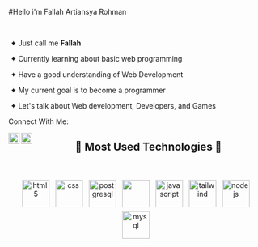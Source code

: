 #Hello i'm Fallah Artiansya Rohman 
  <p align="right">
   &nbsp;
    
   &nbsp;&#10022; Just call me **Fallah**

   &nbsp;&#10022; Currently learning about basic web programming

   &nbsp;&#10022; Have a good understanding of Web Development

   &nbsp;&#10022; My current goal is to become a programmer 
   
   &nbsp;&#10022; Let's talk about Web development, Developers, and Games

   Connect With Me:

[<img align="left" alt="LinkedIn" width="22px" src="https://pngimg.com/uploads/linkedIn/linkedIn_PNG7.png" />](https://www.linkedin.com/in/your_username/)
[<img align="left" alt="Instagram" width="22px" src="https://tse1.mm.bing.net/th?id=OIP.izOOxDyHFwihHcQcKIExmQAAAA&pid=Api&P=0&h=180" />](https://www.instagram.com/your_username/)
  </p>
  

<h2 align="center">🌠 Most Used Technologies 🌠</h2>
<br>
<p align="center">
    <img src="https://cdn.jsdelivr.net/gh/devicons/devicon/icons/html5/html5-original.svg" alt="html5" width="54" height="54" style="vertical-align:top; margin:4px;">
     <img src="https://cdn.jsdelivr.net/gh/devicons/devicon/icons/css3/css3-original.svg" alt="css" width="54" height="54" style="vertical-align:top; margin:4px;">
    <img src="https://cdn.jsdelivr.net/gh/devicons/devicon/icons/postgresql/postgresql-original.svg" alt="postgresql" width="54" height="54" style="vertical-align:top; margin:4px;">
    <img src="https://cdn.jsdelivr.net/gh/devicons/devicon/icons/cplusplus/cplusplus-original.svg" width="54" height="54" style="vertical-align:top; margin:4px;">
    <img src="https://cdn.jsdelivr.net/gh/devicons/devicon/icons/javascript/javascript-original.svg" alt="javascript" width="54" height="54" style="vertical-align:top; margin:4px;">
    <img src="https://cdn.jsdelivr.net/gh/devicons/devicon/icons/tailwindcss/tailwindcss-original-wordmark.svg" alt="tailwind" width="54" height="54" style="vertical-align:top; margin:4px;">
    <img src="https://cdn.jsdelivr.net/gh/devicons/devicon/icons/nodejs/nodejs-original.svg" alt="nodejs" width="54" height="54" style="vertical-align:top; margin:4px;">
    <img src="https://cdn.jsdelivr.net/gh/devicons/devicon/icons/mysql/mysql-original.svg" alt="mysql" width="54" height="54" style="vertical-align:top; margin:4px;">
</p>
<h2></h2>
<br><br><br><br><br>
